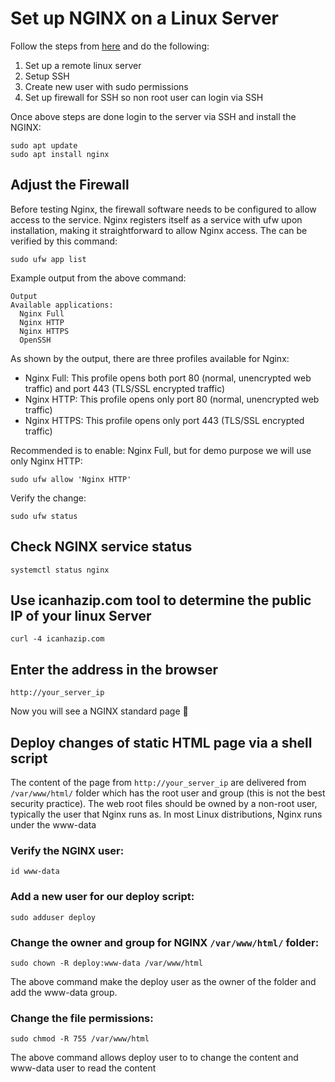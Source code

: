 # Set up NGINX on a Linux Server

Follow the steps from [here](./../ssh-digital-occean-setup/README.md) and do the following:

1. Set up a remote linux server
2. Setup SSH
3. Create new user with sudo permissions
4. Set up firewall for SSH so non root user can login via SSH

Once above steps are done login to the server via SSH and install the NGINX:

```
sudo apt update
sudo apt install nginx
```

## Adjust the Firewall

Before testing Nginx, the firewall software needs to be configured to allow access to the service. Nginx registers itself as a service with ufw upon installation, making it straightforward to allow Nginx access. The can be verified by this command:

```
sudo ufw app list
```

Example output from the above command:

```
Output
Available applications:
  Nginx Full
  Nginx HTTP
  Nginx HTTPS
  OpenSSH
```

As shown by the output, there are three profiles available for Nginx:

- Nginx Full: This profile opens both port 80 (normal, unencrypted web traffic) and port 443 (TLS/SSL encrypted traffic)
- Nginx HTTP: This profile opens only port 80 (normal, unencrypted web traffic)
- Nginx HTTPS: This profile opens only port 443 (TLS/SSL encrypted traffic)

Recommended is to enable: Nginx Full, but for demo purpose we will use only Nginx HTTP:

```
sudo ufw allow 'Nginx HTTP'
```

Verify the change:

```
sudo ufw status
```

## Check NGINX service status

```
systemctl status nginx
```

## Use icanhazip.com tool to determine the public IP of your linux Server

```
curl -4 icanhazip.com
```

## Enter the address in the browser

```
http://your_server_ip
```

Now you will see a NGINX standard page 🥳

## Deploy changes of static HTML page via a shell script

The content of the page from `http://your_server_ip` are delivered from `/var/www/html/` folder which has the root user and group (this is not the best security practice). The web root files should be owned by a non-root user, typically the user that Nginx runs as. In most Linux distributions, Nginx runs under the www-data

### Verify the NGINX user:

  ```
  id www-data
  ```

### Add a new user for our deploy script:

  ```
  sudo adduser deploy
  ```
### Change the owner and group for NGINX `/var/www/html/` folder:
  
  ```
  sudo chown -R deploy:www-data /var/www/html
  ```

The above command make the deploy user as the owner of the folder and add the www-data group.

### Change the file permissions:

```
sudo chmod -R 755 /var/www/html
```

The above command allows deploy user to to change the content and www-data user to read the content


  
